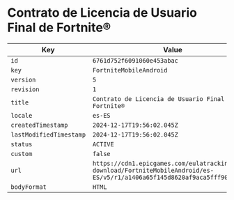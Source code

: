 # Contrato de Licencia de Usuario Final de Fortnite®

| Key | Value |
| --- | ----- |
| `id` | `6761d752f6091060e453abac` |
| `key` | `FortniteMobileAndroid` |
| `version` | `5` |
| `revision` | `1` |
| `title` | `Contrato de Licencia de Usuario Final de Fortnite®` |
| `locale` | `es-ES` |
| `createdTimestamp` | `2024-12-17T19:56:02.045Z` |
| `lastModifiedTimestamp` | `2024-12-17T19:56:02.045Z` |
| `status` | `ACTIVE` |
| `custom` | `false` |
| `url` | `https://cdn1.epicgames.com/eulatracking-download/FortniteMobileAndroid/es-ES/v5/r1/a1406a65f145d8620af9aca5fff90644.pdf` |
| `bodyFormat` | `HTML` |

